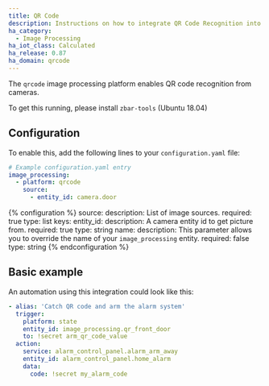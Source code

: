 ```yaml
---
title: QR Code
description: Instructions on how to integrate QR Code Recognition into Home Assistant.
ha_category:
  - Image Processing
ha_iot_class: Calculated
ha_release: 0.87
ha_domain: qrcode
---
```


The `qrcode` image processing platform enables QR code recognition from cameras.

To get this running, please install `zbar-tools` (Ubuntu 18.04)

## Configuration

To enable this, add the following lines to your `configuration.yaml` file:

```yaml
# Example configuration.yaml entry
image_processing:
  - platform: qrcode
    source:
      - entity_id: camera.door
```

{% configuration %}
source:
  description: List of image sources.
  required: true
  type: list
  keys:
    entity_id:
      description: A camera entity id to get picture from.
      required: true
      type: string
    name:
      description: This parameter allows you to override the name of your `image_processing` entity.
      required: false
      type: string
{% endconfiguration %}

## Basic example

An automation using this integration could look like this:

```yaml
- alias: 'Catch QR code and arm the alarm system'
  trigger:
    platform: state
    entity_id: image_processing.qr_front_door
    to: !secret arm_qr_code_value
  action:
    service: alarm_control_panel.alarm_arm_away
    entity_id: alarm_control_panel.home_alarm
    data:
      code: !secret my_alarm_code
```
